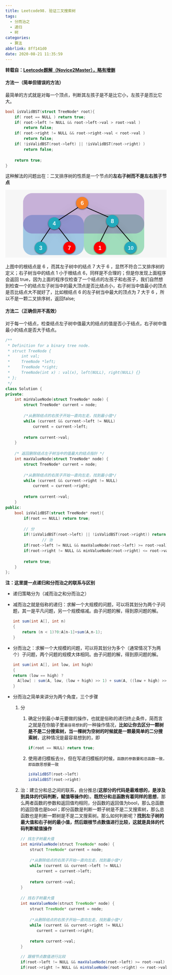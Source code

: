 ```yaml
---
title: Leetcode98. 验证二叉搜索树
tags:
  - 分而治之
  - 递归
  - 树
categories:
  - 算法
abbrlink: 8ff141d0
date: 2020-08-21 11:35:59
---
```


**转载自：[Leetcode题解（Novice2Master），略有增删](https://leetcode-cn.com/problems/validate-binary-search-tree/solution/bao-zhun-sheng-guo-guan-fang-ti-jie-by-novice2mast/)**

<!-- more -->

#### 方法一（简单但错误的方法）

最简单的方式就是对每一个顶点，判断其左孩子是不是比它小，左孩子是否比它大。

```c++
bool isValidBST(struct TreeNode* root){
    if( root == NULL ) return true;
    if( root->left != NULL && root->left->val > root->val ) 
        return false;
    if( root->right != NULL && root->right->val < root->val ) 
        return false;
    if( !isValidBST(root->left) || !isValidBST(root->right) ) 
        return false;
    
    return true;
}
```

这种解法的问题出在：二叉排序树的性质是一个节点的**左右子树而不是左右孩子节点**

![1597981146152](./Leetcode98-验证二叉搜索树/1597981146152.png)

上图中的根结点是 6 ，而其左子树中的结点 7 大于 6 ，显然不符合二叉排序树的定义；右子树当中的结点 1 小于根结点 6，同样是不合理的；但是你发现上面程序会返回 true，因为上面的程序仅检查了一个结点的左孩子和右孩子，我们自然想到检查一个的结点左子树当中的最大顶点是否比结点小，右子树当中值最小的顶点是否比结点大不就好了，比如根结点 6 的左子树当中最大的顶点为 7 大于 6 ，所以不是一颗二叉排序树，返回false;

#### 方法二（正确但并不高效）

对于每一个结点，检查结点左子树中值最大的结点的值是否小于结点，右子树中值最小的结点是否大于结点。

```c++
/**
 * Definition for a binary tree node.
 * struct TreeNode {
 *     int val;
 *     TreeNode *left;
 *     TreeNode *right;
 *     TreeNode(int x) : val(x), left(NULL), right(NULL) {}
 * };
 */
class Solution {
private:
    int minValueNode(struct TreeNode* node) {
        struct TreeNode* current = node;

        /*从删除结点的右孩子开始一直向左走，找到最小值*/
        while (current && current->left != NULL)
            current = current->left;

        return current->val;
    }

    /* 返回删除结点左子树当中的值最大的结点指针 */
    int maxValueNode(struct TreeNode* node) {
        struct TreeNode* current = node;

        /*从删除结点的右孩子开始一直向左走，找到最小值*/
        while (current && current->right != NULL)
            current = current->right;

        return current->val;
    }
public:
    bool isValidBST(struct TreeNode* root){
        if(root == NULL) return true;
      
      	// 分
      	if(!isValidBST(root->left) || !isValidBST(root->right)) return false;
				// 治
        if(root->left != NULL && maxValueNode(root->left) >= root->val) return false;
        if(root->right != NULL && minValueNode(root->right) <= root->val) return false;

        return true;
    }
};
```

**注：这里提一点递归和分而治之的联系与区别**

* 递归策略分为（减而治之和分而治之）

* 减而治之就是俗称的递归：求解一个大规模的问题，可以将其划分为两个子问题，其一是平凡问题，另一个规模缩减。由子问题的解，得到原问题的解。

  ```java
  int sum(int A[], int n)
  {
      return (n < 1)?0:A[n-1]+sum(A,n-1);
  }
  ```

* 分而治之：求解一个大规模的问题，可以将其划分为多个（通常情况下为两个）子问题，两个问题的规模大体相同。由子问题的解，得到原问题的解。

  ```java
  int sum(int A[], int low, int high)
  {
  return (low == high) ? 
    A[low] : sum(A, low, (low + high) >> 1) + sum(A, ((low + high) >> 1) + 1, high);
  }
  ```

* 分而治之简单来讲分为两个角度，三个步骤

  1. 分

     1. 确定分到最小单元要做的操作，也就是俗称的递归终止条件，简而言之就是在你脑子里`最容易想到`的一种操作情况，**比如让你去区分一颗树是不是二分搜索树，当一棵树为空树的时候就是一颗最简单的二分搜索树**，这种情况是最容易想到的，即

        ```java
        if(root == NULL) return true;
        ```

     2. 使用递归模板去`分`，但在写递归模板的时候，`函数的参数要和总函数一致，即函数思想要一致`

        ```java
        isValidBST(root->left)
        isValidBST(root->right)
        ```

  2. 治：建立分和总之间的联系，由分推总(**这部分的代码是最难想的，是涉及到具体的代码判断，赋值等操作的**)。**既然分和总函数有着同样的思想**，那么两者函数的参数和返回值均相同，分函数的返回值为bool，那么总函数的返回值也是bool；即分函数是判断一颗子树是不是二叉搜索树，那么总函数也是判断一颗树是不是二叉搜索树。那么如何判断呢？**找到左子树的最大值和右子树的最小值，然后跟根节点数值进行比较，这就是具体的代码判断赋值操作**

     ```java
     // 找左子树最大值
     int minValueNode(struct TreeNode* node) {
         struct TreeNode* current = node;
     
         /*从删除结点的右孩子开始一直向左走，找到最小值*/
         while (current && current->left != NULL)
           	current = current->left;
     
         return current->val;
     }
     
     // 找右子树最大值
     int maxValueNode(struct TreeNode* node) {
         struct TreeNode* current = node;
     
         /*从删除结点的右孩子开始一直向左走，找到最小值*/
         while (current && current->right != NULL)
           	current = current->right;
     
         return current->val;
     }
     ```

     ```java
     // 跟根节点数值进行比较
     if(root->left != NULL && maxValueNode(root->left) >= root->val) return false;
     if(root->right != NULL && minValueNode(root->right) <= root->val) return false;
     ```

     